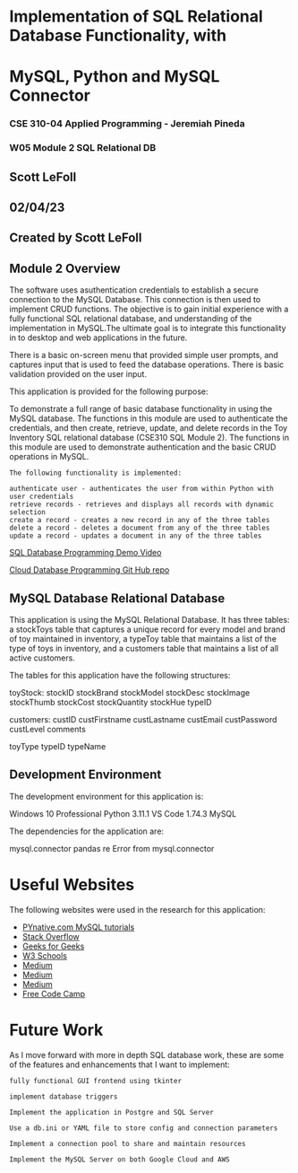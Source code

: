 # Implementation of SQL Relational Database Functionality, with
# MySQL, Python and MySQL Connector

### CSE 310-04 Applied Programming - Jeremiah Pineda
### W05 Module 2 SQL Relational DB
## Scott LeFoll
## 02/04/23
## Created by Scott LeFoll

## Module 2 Overview

The software uses asuthentication credentials to establish a secure connection to the MySQL Database. This connection is then used to implement CRUD functions. The objective is to gain initial experience with a fully functional SQL relational database, and understanding of the implementation in MySQL.The ultimate goal is to integrate this functionality in to desktop and web applications in the future.

There is a basic on-screen menu that provided simple user prompts, and captures input that is used to feed the database operations. There is basic validation provided on the user input.

This application is provided for the following purpose:

To demonstrate a full range of basic database functionality in using the MySQL 
database. The functions in this module are used to authenticate the credentials, and then create, retrieve, update, and delete records in the Toy Inventory SQL relational database (CSE310 SQL Module 2). The functions in this module are used to demonstrate
authentication and the basic CRUD operations in MySQL.
    
    The following functionality is implemented:
    
    authenticate user - authenticates the user from within Python with user credentials
    retrieve records - retrieves and displays all records with dynamic selection
    create a record - creates a new record in any of the three tables
    delete a record - deletes a document from any of the three tables
    update a record - updates a document in any of the three tables

[SQL Database Programming Demo Video]()

[Cloud Database Programming Git Hub repo]()


## MySQL Database Relational Database

This application is using the MySQL Relational Database. It has three tables: a stockToys table that captures a unique record for every model and brand of toy maintained in inventory, a typeToy table that maintains a list of the type of toys in inventory, and a customers table that maintains a list of all active customers.

The tables for this application have the following structures:

toyStock:
    stockID
    stockBrand
    stockModel
    stockDesc
    stockImage
    stockThumb
    stockCost
    stockQuantity
    stockHue
    typeID
    
customers:
    custID
    custFirstname
    custLastname
    custEmail
    custPassword
    custLevel
    comments

toyType
    typeID
    typeName


## Development Environment

The development environment for this application is:

Windows 10 Professional
Python 3.11.1
VS Code 1.74.3
MySQL

The dependencies for the application are:

mysql.connector
pandas
re
Error from mysql.connector


# Useful Websites

The following websites were used in the research for this application:

- [PYnative.com MySQL tutorials](https://pynative.com/python-mysql-database-connection/)
- [Stack Overflow](https://stackoverflow.com/questions/7268178/python-mysql-and-select-output-to-dictionary-with-column-names-for-keys)
- [Geeks for Geeks](https://www.geeksforgeeks.org/how-to-show-all-tables-in-mysql-using-python/)
- [W3 Schools](https://www.w3schools.com/python/python_mysql_select.asp)
- [Medium](https://medium.com/@tattwei46/how-to-use-python-with-mysql-79304bee8753)
- [Medium](https://medium.com/analytics-vidhya/connecting-python-to-mysql-8330f186c2d)
- [Medium](https://medium.com/codex/connect-to-an-mysql-database-via-python-9c88ceac999a)
- [Free Code Camp](https://www.freecodecamp.org/news/connect-python-with-sql/)

# Future Work

As I move forward with more in depth SQL database work, these are some of the features and enhancements that I want to implement:
    
    fully functional GUI frontend using tkinter
    
    implement database triggers
    
    Implement the application in Postgre and SQL Server

    Use a db.ini or YAML file to store config and connection parameters

    Implement a connection pool to share and maintain resources

    Implement the MySQL Server on both Google Cloud and AWS

